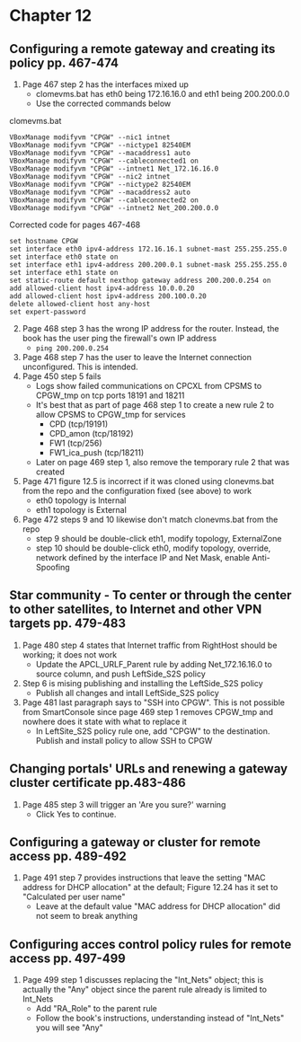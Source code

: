 # Chapter 12

## Configuring a remote gateway and creating its policy pp. 467-474
1. Page 467 step 2 has the interfaces mixed up
    - clomevms.bat has eth0 being 172.16.16.0 and eth1 being 200.200.0.0
    - Use the corrected commands below

clomevms.bat
```
VBoxManage modifyvm "CPGW" --nic1 intnet
VBoxManage modifyvm "CPGW" --nictype1 82540EM
VBoxManage modifyvm "CPGW" --macaddress1 auto
VBoxManage modifyvm "CPGW" --cableconnected1 on
VBoxManage modifyvm "CPGW" --intnet1 Net_172.16.16.0
VBoxManage modifyvm "CPGW" --nic2 intnet
VBoxManage modifyvm "CPGW" --nictype2 82540EM
VBoxManage modifyvm "CPGW" --macaddress2 auto
VBoxManage modifyvm "CPGW" --cableconnected2 on
VBoxManage modifyvm "CPGW" --intnet2 Net_200.200.0.0
```

Corrected code for pages 467-468
```
set hostname CPGW
set interface eth0 ipv4-address 172.16.16.1 subnet-mast 255.255.255.0
set interface eth0 state on
set interface eth1 ipv4-address 200.200.0.1 subnet-mask 255.255.255.0
set interface eth1 state on
set static-route default nexthop gateway address 200.200.0.254 on
add allowed-client host ipv4-address 10.0.0.20
add allowed-client host ipv4-address 200.100.0.20
delete allowed-client host any-host
set expert-password
```
2. Page 468 step 3 has the wrong IP address for the router. Instead, the book has the user ping the firewall's own IP address
    - `ping 200.200.0.254`
3. Page 468 step 7 has the user to leave the Internet connection unconfigured. This is intended.
4. Page 450 step 5 fails
    - Logs show failed communications on CPCXL from CPSMS to CPGW_tmp on tcp ports 18191 and 18211
    - It's best that as part of page 468 step 1 to create a new rule 2 to allow CPSMS to CPGW_tmp for services
        - CPD (tcp/19191)
        - CPD_amon (tcp/18192)
        - FW1 (tcp/256)
        - FW1_ica_push (tcp/18211)
    - Later on page 469 step 1, also remove the temporary rule 2 that was created
5. Page 471 figure 12.5 is incorrect if it was cloned using clonevms.bat from the repo and the configuration fixed (see above) to work
    - eth0 topology is Internal
    - eth1 topology is External
6. Page 472 steps 9 and 10 likewise don't match clonevms.bat from the repo
    - step 9 should be double-click eth1, modify topology, ExternalZone
    - step 10 should be double-click eth0, modify topology, override, network defined by the interface IP and Net Mask, enable Anti-Spoofing
## Star community - To center or through the center to other satellites, to Internet and other VPN targets pp. 479-483
1. Page 480 step 4 states that Internet traffic from RightHost should be working; it does not work
    - Update the APCL_URLF_Parent rule by adding Net_172.16.16.0 to source column, and push LeftSide_S2S policy
2. Step 6 is mising publishing and installing the LeftSide_S2S policy
    - Publish all changes and intall LeftSide_S2S policy
4. Page 481 last paragraph says to "SSH into CPGW". This is not possible from SmartConsole since page 469 step 1 removes CPGW_tmp and nowhere does it state with what to replace it
    - In LeftSite_S2S policy rule one, add "CPGW" to the destination. Publish and install policy to allow SSH to CPGW
## Changing portals' URLs and renewing a gateway cluster certificate pp.483-486
1. Page 485 step 3 will trigger an 'Are you sure?' warning
    - Click Yes to continue.
## Configuring a gateway or cluster for remote access pp. 489-492
1. Page 491 step 7 provides instructions that leave the setting "MAC address for DHCP allocation" at the default; Figure 12.24 has it set to "Calculated per user name"
    - Leave at the default value "MAC address for DHCP allocation" did not seem to break anything
## Configuring acces control policy rules for remote access pp. 497-499
1. Page 499 step 1 discusses replacing the "Int_Nets" object; this is actually the "Any" object since the parent rule already is limited to Int_Nets
    - Add "RA_Role" to the parent rule
    - Follow the book's instructions, understanding instead of "Int_Nets" you will see "Any"
